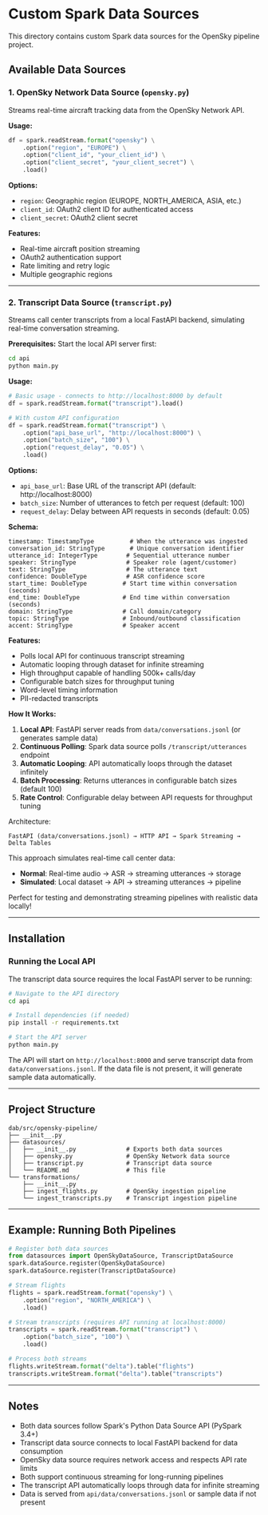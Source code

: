 # Custom Spark Data Sources

This directory contains custom Spark data sources for the OpenSky pipeline project.

## Available Data Sources

### 1. OpenSky Network Data Source (`opensky.py`)

Streams real-time aircraft tracking data from the OpenSky Network API.

**Usage:**
```python
df = spark.readStream.format("opensky") \
    .option("region", "EUROPE") \
    .option("client_id", "your_client_id") \
    .option("client_secret", "your_client_secret") \
    .load()
```

**Options:**
- `region`: Geographic region (EUROPE, NORTH_AMERICA, ASIA, etc.)
- `client_id`: OAuth2 client ID for authenticated access
- `client_secret`: OAuth2 client secret

**Features:**
- Real-time aircraft position streaming
- OAuth2 authentication support
- Rate limiting and retry logic
- Multiple geographic regions

---

### 2. Transcript Data Source (`transcript.py`)

Streams call center transcripts from a local FastAPI backend, simulating real-time conversation streaming.

**Prerequisites:**
Start the local API server first:
```bash
cd api
python main.py
```

**Usage:**
```python
# Basic usage - connects to http://localhost:8000 by default
df = spark.readStream.format("transcript").load()

# With custom API configuration
df = spark.readStream.format("transcript") \
    .option("api_base_url", "http://localhost:8000") \
    .option("batch_size", "100") \
    .option("request_delay", "0.05") \
    .load()
```

**Options:**
- `api_base_url`: Base URL of the transcript API (default: http://localhost:8000)
- `batch_size`: Number of utterances to fetch per request (default: 100)
- `request_delay`: Delay between API requests in seconds (default: 0.05)

**Schema:**
```
timestamp: TimestampType          # When the utterance was ingested
conversation_id: StringType       # Unique conversation identifier
utterance_id: IntegerType        # Sequential utterance number
speaker: StringType              # Speaker role (agent/customer)
text: StringType                 # The utterance text
confidence: DoubleType           # ASR confidence score
start_time: DoubleType          # Start time within conversation (seconds)
end_time: DoubleType            # End time within conversation (seconds)
domain: StringType              # Call domain/category
topic: StringType               # Inbound/outbound classification
accent: StringType              # Speaker accent
```

**Features:**
- Polls local API for continuous transcript streaming
- Automatic looping through dataset for infinite streaming
- High throughput capable of handling 500k+ calls/day
- Configurable batch sizes for throughput tuning
- Word-level timing information
- PII-redacted transcripts

**How It Works:**

1. **Local API**: FastAPI server reads from `data/conversations.jsonl` (or generates sample data)
2. **Continuous Polling**: Spark data source polls `/transcript/utterances` endpoint
3. **Automatic Looping**: API automatically loops through the dataset infinitely
4. **Batch Processing**: Returns utterances in configurable batch sizes (default 100)
5. **Rate Control**: Configurable delay between API requests for throughput tuning

Architecture:
```
FastAPI (data/conversations.jsonl) → HTTP API → Spark Streaming → Delta Tables
```

This approach simulates real-time call center data:
- **Normal**: Real-time audio → ASR → streaming utterances → storage
- **Simulated**: Local dataset → API → streaming utterances → pipeline

Perfect for testing and demonstrating streaming pipelines with realistic data locally!

---

## Installation

### Running the Local API

The transcript data source requires the local FastAPI server to be running:

```bash
# Navigate to the API directory
cd api

# Install dependencies (if needed)
pip install -r requirements.txt

# Start the API server
python main.py
```

The API will start on `http://localhost:8000` and serve transcript data from `data/conversations.jsonl`. If the data file is not present, it will generate sample data automatically.

---

## Project Structure

```
dab/src/opensky-pipeline/
├── __init__.py
├── datasources/
│   ├── __init__.py              # Exports both data sources
│   ├── opensky.py               # OpenSky Network data source
│   ├── transcript.py            # Transcript data source
│   └── README.md                # This file
└── transformations/
    ├── __init__.py
    ├── ingest_flights.py        # OpenSky ingestion pipeline
    └── ingest_transcripts.py    # Transcript ingestion pipeline
```

---

## Example: Running Both Pipelines

```python
# Register both data sources
from datasources import OpenSkyDataSource, TranscriptDataSource
spark.dataSource.register(OpenSkyDataSource)
spark.dataSource.register(TranscriptDataSource)

# Stream flights
flights = spark.readStream.format("opensky") \
    .option("region", "NORTH_AMERICA") \
    .load()

# Stream transcripts (requires API running at localhost:8000)
transcripts = spark.readStream.format("transcript") \
    .option("batch_size", "100") \
    .load()

# Process both streams
flights.writeStream.format("delta").table("flights")
transcripts.writeStream.format("delta").table("transcripts")
```

---

## Notes

- Both data sources follow Spark's Python Data Source API (PySpark 3.4+)
- Transcript data source connects to local FastAPI backend for data consumption
- OpenSky data source requires network access and respects API rate limits
- Both support continuous streaming for long-running pipelines
- The transcript API automatically loops through data for infinite streaming
- Data is served from `api/data/conversations.jsonl` or sample data if not present
